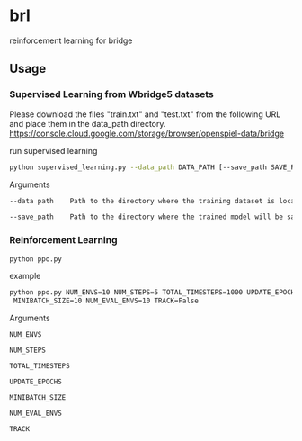 # brl
reinforcement learning for bridge

## Usage
### Supervised Learning from Wbridge5 datasets
Please download the files "train.txt" and "test.txt" from the following URL and place them in the data_path directory.
https://console.cloud.google.com/storage/browser/openspiel-data/bridge  

run supervised learning
```bash
python supervised_learning.py --data_path DATA_PATH [--save_path SAVE_PATH]
```

Arguments
```bash
--data path    Path to the directory where the training dataset is located

--save_path    Path to the directory where the trained model will be saved
```
### Reinforcement Learning
```bash
python ppo.py
```
example
```bash
python ppo.py NUM_ENVS=10 NUM_STEPS=5 TOTAL_TIMESTEPS=1000 UPDATE_EPOCHS=2 \
 MINIBATCH_SIZE=10 NUM_EVAL_ENVS=10 TRACK=False
```
Arguments
```
NUM_ENVS
  
NUM_STEPS

TOTAL_TIMESTEPS

UPDATE_EPOCHS

MINIBATCH_SIZE

NUM_EVAL_ENVS

TRACK
```
